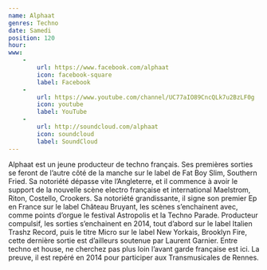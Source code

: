 ```yaml
---
name: Alphaat
genres: Techno
date: Samedi
position: 120
hour:
www:
    -
        url: https://www.facebook.com/alphaat
        icon: facebook-square
        label: Facebook
    -
        url: https://www.youtube.com/channel/UC77aIO89CncQLk7u2BzLF0g
        icon: youtube
        label: YouTube
    -
        url: http://soundcloud.com/alphaat
        icon: soundcloud
        label: SoundCloud
---
```


Alphaat est un jeune producteur de techno français. Ses premières sorties se feront de l’autre côté de la manche sur le label de Fat Boy Slim, Southern Fried. Sa notoriété dépasse vite l’Angleterre, et il commence à avoir le support de la nouvelle scène electro française et international Maelstrom, Riton, Costello, Crookers. Sa notoriété grandissante, il signe son premier Ep en France sur le label Château Bruyant, les scènes s’enchainent avec, comme points d’orgue le festival Astropolis et la Techno Parade. Producteur compulsif, les sorties s’enchainent en 2014, tout d’abord sur le label Italien Trashz Record, puis le titre Micro sur le label New Yorkais, Brooklyn Fire, cette dernière sortie est d’ailleurs soutenue par Laurent Garnier.  Entre techno et house, ne cherchez pas plus loin l’avant garde française est ici.  La preuve, il est repéré en 2014 pour participer aux Transmusicales de Rennes.
